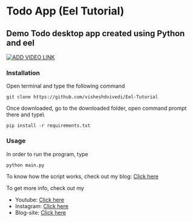 # Todo App (Eel Tutorial)
## Demo Todo desktop app created using Python and eel
[![ADD VIDEO LINK](https://img.youtube.com/vi/6ufFHT0fNWQsdfs/0.jpg)](https://www.youtube.com/watch?v=6ufFHT0fNWQ)
### Installation
Open terminal and type the following command
```
git clone https://github.com/visheshdvivedi/Eel-Tutorial
```
Once downloaded, go to the downloaded folder, open command prompt there and type\
```
pip install -r requirements.txt
```
### Usage
In order to run the program, type
```
python main.py
```

To know how the script works, check out my blog:
[Click here](https://itsallaboutpython.blogspot.com/2021/05/invalid-blog-link.html)

To get more info, check out my
 - Youtube: [Click here](https://www.youtube.com/channel/UCggZvARaczWC4wc4E6f330w?sub_confirmation=1)
 - Instagram: [Click here](http://instagram.com/itsallaboutpython)
 - Blog-site: [Click here](http://itsallaboutpython.blogspot.com/)
